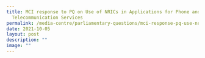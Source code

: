 ```yaml
---
title: MCI response to PQ on Use of NRICs in Applications for Phone and
  Telecommunication Services
permalink: /media-centre/parliamentary-questions/mci-response-pq-use-nrics-applications-phone-services/
date: 2021-10-05
layout: post
description: ""
image: ""
---
```

